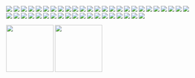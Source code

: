 <a href="#"><img src="https://img.shields.io/badge/Java-FF4000?style=flat-square&logo=openjdk&logoColor=white"></a> 
<a href="#"><img src="https://img.shields.io/badge/Kotlin-7F52FF?style=flat-square&logo=kotlin&logoColor=white"></a>
<a href="#"><img src="https://img.shields.io/badge/Spring-6DB33F?style=flat-square&logo=spring&logoColor=white"></a>
<a href="#"><img src="https://img.shields.io/badge/Hibernate-59666C?style=flat-square&logo=hibernate&logoColor=white"></a>
<a href="#"><img src="https://img.shields.io/badge/Python-3776AB?style=flat-square&logo=python&logoColor=white"></a>
<a href="#"><img src="https://img.shields.io/badge/Django-092E20?style=flat-square&logo=django&logoColor=white"></a>
<a href="#"><img src="https://img.shields.io/badge/JavaScript-F7DF1E?style=flat-square&logo=javascript&logoColor=white"></a>
<a href="#"><img src="https://img.shields.io/badge/React-61DAFB?style=flat-square&logo=react&logoColor=white"></a>
<a href="#"><img src="https://img.shields.io/badge/MySQL-4479A1?style=flat-square&logo=mysql&logoColor=white"></a> 
<a href="#"><img src="https://img.shields.io/badge/PostgreSQL-4169E1?style=flat-square&logo=postgresql&logoColor=white"></a>
<a href="#"><img src="https://img.shields.io/badge/Redis-DC382D?style=flat-square&logo=redis&logoColor=white"></a> 
<a href="#"><img src="https://img.shields.io/badge/mongoDB-47A248?style=flat-square&logo=mongodb&logoColor=white"></a>
<a href="#"><img src="https://img.shields.io/badge/RabbitMQ-FF6600?style=flat-square&logo=rabbitmq&logoColor=white"></a>
<a href="#"><img src="https://img.shields.io/badge/Kafka-231F20?style=flat-square&logo=apachekafka&logoColor=white"></a>
<a href="#"><img src="https://img.shields.io/badge/Hadoop-66CCFF?style=flat-square&logo=apachehadoop&logoColor=black"></a>
<a href="#"><img src="https://img.shields.io/badge/Spark-E25A1C?style=flat-square&logo=apachespark&logoColor=white"></a>
<a href="#"><img src="https://img.shields.io/badge/Airflow-017CEE?style=flat-square&logo=apacheairflow&logoColor=white"></a>
<a href="#"><img src="https://img.shields.io/badge/Tensorflow-FF6F00?style=flat-square&logo=tensorflow&logoColor=white"></a>
<a href="#"><img src="https://img.shields.io/badge/C++-00599C?style=flat-square&logo=cplusplus&logoColor=white"></a>
<a href="#"><img src="https://img.shields.io/badge/Go-00ADD8?style=flat-square&logo=go&logoColor=white"></a>
<a href="#"><img src="https://img.shields.io/badge/OpenCV-5C3EE8?style=flat-square&logo=opencv&logoColor=white"></a>
<a href="#"><img src="https://img.shields.io/badge/Keras-D00000?style=flat-square&logo=keras&logoColor=white"></a>
<a href="#"><img src="https://img.shields.io/badge/Dlib-008000?style=flat-square&logo=dlib&logoColor=white"></a>
<a href="#"><img src="https://img.shields.io/badge/Linux-FCC624?style=flat-square&logo=linux&logoColor=white"></a>
<a href="#"><img src="https://img.shields.io/badge/Docker-2496ED?style=flat-square&logo=docker&logoColor=white"></a>
<a href="#"><img src="https://img.shields.io/badge/Kubernetes-326CE5?style=flat-square&logo=kubernetes&logoColor=white"></a>
<a href="#"><img src="https://img.shields.io/badge/NGINX-009639?style=flat-square&logo=nginx&logoColor=white"></a>
<a href="#"><img src="https://img.shields.io/badge/AWS-232F3E?style=flat-square&logo=amazonwebservices&logoColor=white"></a>
<a href="#"><img src="https://img.shields.io/badge/GCP-4285F4?style=flat-square&logo=googlecloud&logoColor=white"></a>
<a href="#"><img src="https://img.shields.io/badge/Git-F05032?style=flat-square&logo=git&logoColor=white"></a>
<a href="#"><img src="https://img.shields.io/badge/GitHub-181717?style=flat-square&logo=github&logoColor=white"></a>
<a href="#"><img src="https://img.shields.io/badge/Jira-0052CC?style=flat-square&logo=jira&logoColor=white"></a>
<a href="#"><img src="https://img.shields.io/badge/Confluence-172B4D?style=flat-square&logo=confluence&logoColor=white"></a>
<a href="#"><img src="https://img.shields.io/badge/Slack-4A154B?style=flat-square&logo=slack&logoColor=white"></a>
<a href="#"><img src="https://img.shields.io/badge/Mattermost-0058CC?style=flat-square&logo=mattermost&logoColor=white"></a>
<a href="#"><img src="https://img.shields.io/badge/Prometheus-E6522C?style=flat-square&logo=prometheus&logoColor=white"></a>
<a href="#"><img src="https://img.shields.io/badge/Grafana-F46800?style=flat-square&logo=grafana&logoColor=white"></a>
<a href="#"><img src="https://img.shields.io/badge/JMeter-D22128?style=flat-square&logo=apachejmeter&logoColor=white"></a>
<a href="#"><img src="https://img.shields.io/badge/k6-7D64FF?style=flat-square&logo=k6&logoColor=white"></a>
<a href="#"><img src="https://img.shields.io/badge/Testrail-65C179?style=flat-square&logo=testrail&logoColor=white"></a>
<a href="#"><img src="https://img.shields.io/badge/Sentry-362D59?style=flat-square&logo=sentry&logoColor=white"></a>
<a href="#"><img src="https://img.shields.io/badge/Gradle-02303A?style=flat-square&logo=gradle&logoColor=white"></a>
<a href="#"><img src="https://img.shields.io/badge/Maven-C71A36?style=flat-square&logo=apachemaven&logoColor=white"></a>
<a href="#"><img src="https://img.shields.io/badge/Groovy-4298B8?style=flat-square&logo=apachegroovy&logoColor=white"></a>

<a href="https://www.credly.com/badges/76477d73-efad-4c3e-b7e7-56eb8e688798/public_url"><img src="https://github.com/user-attachments/assets/02f14857-251c-440f-86c9-165c9eda14e8" height="128"></a>
<a href="https://www.credly.com/badges/d857e697-2077-47f5-b021-093c6bb46b07/public_url"><img src="https://github.com/user-attachments/assets/5364e0af-9f52-4089-b115-5f70aabd2286" height="128"></a>
